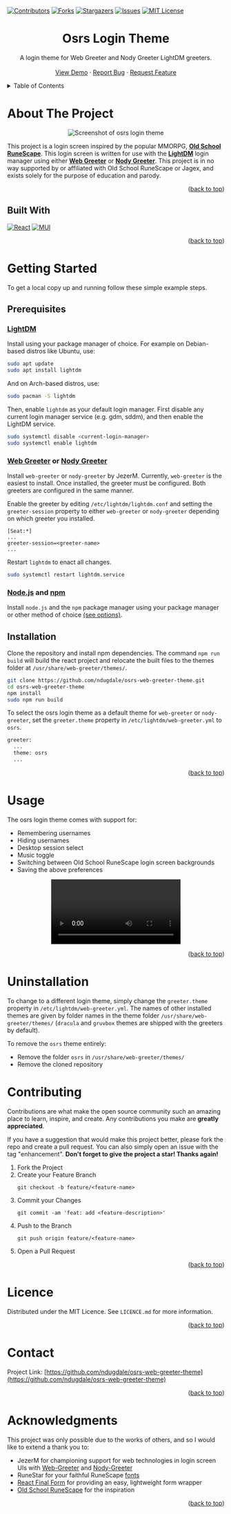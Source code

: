 <a name="readme-top"></a>

[![Contributors][contributors-shield]][contributors-url]
[![Forks][forks-shield]][forks-url]
[![Stargazers][stars-shield]][stars-url]
[![Issues][issues-shield]][issues-url]
[![MIT License][license-shield]][license-url]

<div align="center">
<h1 align="center"><strong>Osrs Login Theme</strong></h1>
  <p align="center">
    A login theme for Web Greeter and Nody Greeter LightDM greeters.
    <br />
    <br />
    <a href="https://github.com/ndugdale/osrs-web-greeter-theme">View Demo</a>
    ·
    <a href="https://github.com/ndugdale/osrs-web-greeter-theme/issues">Report Bug</a>
    ·
    <a href="https://github.com/ndugdale/osrs-web-greeter-theme/issues">Request Feature</a>
  </p>
</div>



<!-- TABLE OF CONTENTS -->
<details>
  <summary>Table of Contents</summary>
  <ol>
    <li>
      <a href="#about-the-project">About The Project</a>
      <ul>
        <li><a href="#built-with">Built With</a></li>
      </ul>
    </li>
    <li>
      <a href="#getting-started">Getting Started</a>
      <ul>
        <li><a href="#prerequisites">Prerequisites</a></li>
        <li><a href="#installation">Installation</a></li>
      </ul>
    </li>
    <li><a href="#usage">Usage</a></li>
    <li><a href="#uninstallation">Uninstallation</a></li>
    <li><a href="#contributing">Contributing</a></li>
    <li><a href="#licence">Licence</a></li>
    <li><a href="#contact">Contact</a></li>
    <li><a href="#acknowledgments">Acknowledgments</a></li>
  </ol>
</details>

<!-- ABOUT THE PROJECT -->
# About The Project
<p align="center">
  <img src="/docs/images/login-main.png?raw=true" alt="Screenshot of osrs login theme"/>
</p>

This project is a login screen inspired by the popular MMORPG, [**Old School RuneScape**](https://oldschool.runescape.com/). This login screen is written for use with the [**LightDM**](https://github.com/canonical/lightdm) login manager using either [**Web Greeter**](https://github.com/JezerM/web-greeter) or [**Nody Greeter**](https://github.com/JezerM/nody-greeter). This project is in no way supported by or affiliated with Old School RuneScape or Jagex, and exists solely for the purpose of education and parody.

<p align="right">(<a href="#readme-top">back to top</a>)</p>

## Built With
[![React][React.js]][React-url]
[![MUI][MUI.js]][MUI-url]

<p align="right">(<a href="#readme-top">back to top</a>)</p>



<!-- GETTING STARTED -->
# Getting Started

To get a local copy up and running follow these simple example steps.

## Prerequisites
### [**LightDM**](https://github.com/canonical/lightdm)

Install using your package manager of choice. For example on Debian-based distros like Ubuntu, use:
```sh
sudo apt update
sudo apt install lightdm
```

And on Arch-based distros, use:
```sh
sudo pacman -S lightdm
```

Then, enable `lightdm` as your default login manager. First disable any current login manager service (e.g. gdm, sddm), and then enable the LightDM service.
```sh
sudo systemctl disable <current-login-manager>
sudo systemctl enable lightdm
```

### [**Web Greeter**](https://github.com/JezerM/web-greeter) or [**Nody Greeter**](https://github.com/JezerM/nody-greeter)

Install `web-greeter` or `nody-greeter` by JezerM. Currently, `web-greeter` is the easiest to install. Once installed, the greeter must be configured. Both greeters are configured in the same manner.

Enable the greeter by editing `/etc/lightdm/lightdm.conf` and setting the `greeter-session` property to either `web-greeter` or `nody-greeter` depending on which greeter you installed.
```
[Seat:*]
...
greeter-session=<greeter-name>
...
```

Restart `lightdm` to enact all changes.
```sh
sudo systemctl restart lightdm.service
```

### [**Node.js**](https://nodejs.org/en/download/package-manager/) and [**npm**](https://nodejs.org/en/download/package-manager/)

Install `node.js` and the `npm` package manager using your package manager or other method of choice [(see options)](https://nodejs.org/en/download/package-manager/).

## Installation

Clone the repository and install npm dependencies. The command `npm run build` will build the react project and relocate the built files to the themes folder at `/usr/share/web-greeter/themes/`.
```sh
git clone https://github.com/ndugdale/osrs-web-greeter-theme.git
cd osrs-web-greeter-theme
npm install
sudo npm run build
```

To select the osrs login theme as a default theme for `web-greeter` or `nody-greeter`, set the `greeter.theme` property in `/etc/lightdm/web-greeter.yml` to `osrs`.
```sh
greeter:
  ...
  theme: osrs
  ...
```

<p align="right">(<a href="#readme-top">back to top</a>)</p> 


<!-- USAGE EXAMPLES -->
# Usage

The osrs login theme comes with support for:
* Remembering usernames
* Hiding usernames
* Desktop session select
* Music toggle
* Switching between Old School RuneScape login screen backgrounds
* Saving the above preferences

<div align="center">
  <video src="https://user-images.githubusercontent.com/67626400/202997025-8419ecf7-c806-4828-9bb6-81c509adc0ed.mp4"/>
</div>

<p align="right">(<a href="#readme-top">back to top</a>)</p>

<!-- UNINSTALLATION -->
# Uninstallation

To change to a different login theme, simply change the `greeter.theme` property in `/etc/lightdm/web-greeter.yml`. The names of other installed themes are given by folder names in the theme folder `/usr/share/web-greeter/themes/` (`dracula` and `gruvbox` themes are shipped with the greeters by default).

To remove the `osrs` theme entirely:
* Remove the folder `osrs` in `/usr/share/web-greeter/themes/`
* Remove the cloned repository

<!-- CONTRIBUTING -->
# Contributing

Contributions are what make the open source community such an amazing place to learn, inspire, and create. Any contributions you make are **greatly appreciated**.

If you have a suggestion that would make this project better, please fork the repo and create a pull request. You can also simply open an issue with the tag "enhancement". **Don't forget to give the project a star! Thanks again!**

1. Fork the Project
2. Create your Feature Branch 
    ```
    git checkout -b feature/<feature-name>
    ```
3. Commit your Changes
    ```
    git commit -am 'feat: add <feature-description>'
    ```
4. Push to the Branch
    ```
    git push origin feature/<feature-name>
    ```
5. Open a Pull Request

<p align="right">(<a href="#readme-top">back to top</a>)</p>



<!-- LICENCE -->
# Licence

Distributed under the MIT Licence. See `LICENCE.md` for more information.
<p align="right">(<a href="#readme-top">back to top</a>)</p>



<!-- CONTACT -->
# Contact

Project Link: [https://github.com/ndugdale/osrs-web-greeter-theme](https://github.com/ndugdale/osrs-web-greeter-theme)
<p align="right">(<a href="#readme-top">back to top</a>)</p>



<!-- ACKNOWLEDGMENTS -->
# Acknowledgments
This project was only possible due to the works of others, and so I would like to extend a thank you to:
* JezerM for championing support for web technologies in login screen UIs with [Web-Greeter](https://github.com/JezerM/web-greeter) and [Nody-Greeter](https://github.com/JezerM/nody-greeter)
* RuneStar for your faithful RuneScape [fonts](https://github.com/RuneStar/fonts)
* [React Final Form](https://github.com/final-form/react-final-form) for providing an easy, lightweight form wrapper
* [Old School RuneScape](https://oldschool.runescape.com/) for the inspiration

<p align="right">(<a href="#readme-top">back to top</a>)</p>



<!-- MARKDOWN LINKS & IMAGES -->
[contributors-shield]: https://img.shields.io/github/contributors/ndugdale/osrs-web-greeter-theme.svg?style=for-the-badge
[contributors-url]: https://github.com/ndugdale/osrs-web-greeter-theme/graphs/contributors
[forks-shield]: https://img.shields.io/github/forks/ndugdale/osrs-web-greeter-theme.svg?style=for-the-badge
[forks-url]: https://github.com/ndugdale/osrs-web-greeter-theme/network/members
[stars-shield]: https://img.shields.io/github/stars/ndugdale/osrs-web-greeter-theme.svg?style=for-the-badge
[stars-url]: https://github.com/ndugdale/osrs-web-greeter-theme/stargazers
[issues-shield]: https://img.shields.io/github/issues/ndugdale/osrs-web-greeter-theme.svg?style=for-the-badge
[issues-url]: https://github.com/ndugdale/osrs-web-greeter-theme/issues
[license-shield]: https://img.shields.io/github/license/ndugdale/osrs-web-greeter-theme.svg?style=for-the-badge
[license-url]: https://github.com/ndugdale/osrs-web-greeter-theme/blob/main/LICENCE.md
[linkedin-shield]: https://img.shields.io/badge/-LinkedIn-black.svg?style=for-the-badge&logo=linkedin&colorB=555
[linkedin-url]: https://linkedin.com/in/linkedin_username
[React.js]: https://img.shields.io/badge/React-20232A?style=for-the-badge&logo=react&logoColor=61DAFB
[React-url]: https://reactjs.org/
[MUI.js]: https://img.shields.io/badge/MUI-%230081CB.svg?style=for-the-badge&logo=mui&logoColor=white
[MUI-url]: https://mui.com/
